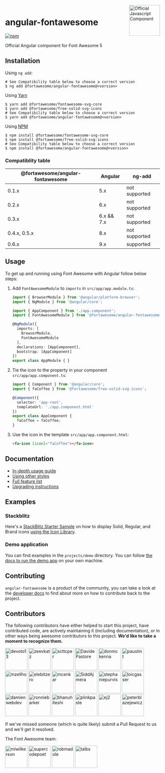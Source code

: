 <a href="https://fontawesome.com">
  <img align="right" width="100" height="100" alt="Official Javascript Component" src="https://img.fortawesome.com/349cfdf6/official-javascript-component.svg">
</a>

# angular-fontawesome

[![npm](https://img.shields.io/npm/v/@fortawesome/angular-fontawesome.svg?style=flat-square)](https://www.npmjs.com/package/@fortawesome/angular-fontawesome)

Official Angular component for Font Awesome 5

## Installation

Using `ng add`:

```
# See Compatibility table below to choose a correct version
$ ng add @fortawesome/angular-fontawesome@<version>
```

Using [Yarn](https://yarnpkg.com)
```
$ yarn add @fortawesome/fontawesome-svg-core
$ yarn add @fortawesome/free-solid-svg-icons
# See Compatibility table below to choose a correct version
$ yarn add @fortawesome/angular-fontawesome@<version>
```

Using [NPM](https://www.npmjs.com/)
```
$ npm install @fortawesome/fontawesome-svg-core
$ npm install @fortawesome/free-solid-svg-icons
# See Compatibility table below to choose a correct version
$ npm install @fortawesome/angular-fontawesome@<version>
```

### Compatiblity table

|@fortawesome/angular-fontawesome|Angular|ng-add|
|-|-|-|
|0.1.x|5.x|not supported|
|0.2.x|6.x|not supported|
|0.3.x|6.x && 7.x|not supported|
|0.4.x, 0.5.x|8.x|not supported|
|0.6.x|9.x|supported|

## Usage
To get up and running using Font Awesome with Angular follow below steps:

1. Add `FontAwesomeModule` to `imports` in
`src/app/app.module.ts`:

    ```typescript
    import { BrowserModule } from '@angular/platform-browser';
    import { NgModule } from '@angular/core';
    
    import { AppComponent } from './app.component';
    import { FontAwesomeModule } from '@fortawesome/angular-fontawesome';
    
    @NgModule({
      imports: [
        BrowserModule,
        FontAwesomeModule
      ],
      declarations: [AppComponent],
      bootstrap: [AppComponent]
    })
    export class AppModule { }
    ```

2. Tie the icon to the property in your component
`src/app/app.component.ts`:

    ```typescript
    import { Component } from '@angular/core';
    import { faCoffee } from '@fortawesome/free-solid-svg-icons';
    
    @Component({
      selector: 'app-root',
      templateUrl: './app.component.html'
    })
    export class AppComponent {
      faCoffee = faCoffee;
    }
    ```

3. Use the icon in the template
`src/app/app.component.html`:

    ```html
    <fa-icon [icon]="faCoffee"></fa-icon>
    ```

## Documentation

* [In-depth usage guide](./docs/usage.md)
* [Using other styles](./docs/usage/using-other-styles.md)
* [Full feature list](./docs/usage/features.md)
* [Upgrading instructions](UPGRADING.md)

## Examples

### Stackblitz
Here's a [StackBlitz Starter Sample](https://stackblitz.com/edit/angular-fontawesome-icon-library?file=src/app/app.module.ts) on how to display Solid, Regular, and Brand icons [using the Icon Library](./docs/usage/icon-library.md#using-the-icon-library).


### Demo application
You can find examples in the `projects/demo` directory. You can follow [the docs to run the demo app](./DEVELOPER.md#setting-up-the-local-environment) on your own machine.

## Contributing
`angular-fontawesome` is a product of the community, you can take a look at the [developer docs](./DEVELOPER.md) to find about more on how to contribute back to the project.

## Contributors

The following contributors have either helped to start this project, have contributed
code, are actively maintaining it (including documentation), or in other ways
being awesome contributors to this project. **We'd like to take a moment to recognize them.**

[<img src="https://github.com/devoto13.png?size=72" alt="devoto13" width="72">](https://github.com/devoto13)
[<img src="https://github.com/zeevkatz.png?size=72" alt="zeevkatz" width="72">](https://github.com/zeevkatz)
[<img src="https://github.com/scttcper.png?size=72" alt="scttcper" width="72">](https://github.com/scttcper)
[<img src="https://github.com/DavidePastore.png?size=72" alt="DavidePastore" width="72">](https://github.com/DavidePastore)
[<img src="https://github.com/donmckenna.png?size=72" alt="donmckenna" width="72">](https://github.com/donmckenna)
[<img src="https://github.com/paustint.png?size=72" alt="paustint" width="72">](https://github.com/paustint)
[<img src="https://github.com/mzellho.png?size=72" alt="mzellho" width="72">](https://github.com/mzellho)
[<img src="https://github.com/elebitzero.png?size=72" alt="elebitzero" width="72">](https://github.com/elebitzero)
[<img src="https://github.com/mcenkar.png?size=72" alt="mcenkar" width="72">](https://github.com/mcenkar)
[<img src="https://github.com/SiddAjmera.png?size=72" alt="SiddAjmera" width="72">](https://github.com/SiddAjmera)
[<img src="https://github.com/stephaniepurvis.png?size=72" alt="stephaniepurvis" width="72">](https://github.com/stephaniepurvis)
[<img src="https://github.com/loicgasser.png?size=72" alt="loicgasser" width="72">](https://github.com/loicgasser)
[<img src="https://github.com/damienwebdev.png?size=72" alt="damienwebdev" width="72">](https://github.com/damienwebdev)
[<img src="https://github.com/ronniebarker.png?size=72" alt="ronniebarker" width="72">](https://github.com/ronniebarker)
[<img src="https://github.com/bhanuhiteshi.png?size=72" alt="bhanuhiteshi" width="72">](https://github.com/bhanuhiteshi)
[<img src="https://github.com/plinkpaste.png?size=72" alt="plinkpaste" width="72">](https://github.com/plinkpaste)
[<img src="https://github.com/ej2.png?size=72" alt="ej2" width="72">](https://github.com/ej2)
[<img src="https://github.com/peterblazejewicz.png?size=72" alt="peterblazejewicz" width="72">](https://github.com/peterblazejewicz)

If we've missed someone (which is quite likely) submit a Pull Request to us and we'll get it resolved.

The Font Awesome team:

[<img src="https://github.com/mlwilkerson.png?size=72" alt="mlwilkerson" width="72">](https://github.com/mlwilkerson)
[<img src="https://github.com/supercodepoet.png?size=72" alt="supercodepoet" width="72">](https://github.com/supercodepoet)
[<img src="https://github.com/robmadole.png?size=72" alt="robmadole" width="72">](https://github.com/robmadole)
[<img src="https://github.com/talbs.png?size=72" alt="talbs" width="72">](https://github.com/talbs)
